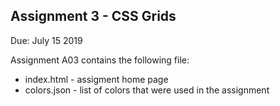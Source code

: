 ## Assignment 3 - CSS Grids

Due: July 15 2019

Assignment A03 contains the following file:

- index.html - assigment home page
- colors.json - list of colors that were used in the assignment

